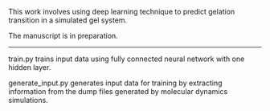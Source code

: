 This work involves using deep learning technique to predict gelation transition in a simulated gel system.

The manuscript is in preparation.

----------
train.py trains input data using fully connected neural network with one hidden layer.

generate_input.py generates input data for training by extracting information from the dump files generated by molecular dynamics simulations.